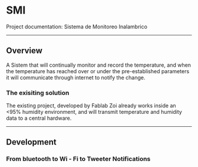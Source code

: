 # SMI

Project documentation: Sistema de Monitoreo Inalambrico

---

## Overview

A Sistem that will continually monitor and record the temperature, and when the temperature has reached over or under the pre-established parameters it will communicate through internet to notify the change. 

### The exisiting solution

The existing project, developed by Fablab Zoi already works inside an <95% humidity environment, and will transmit temperature and humidity data to a central hardware. 

---

## Development

### From bluetooth to Wi - Fi to Tweeter Notifications
